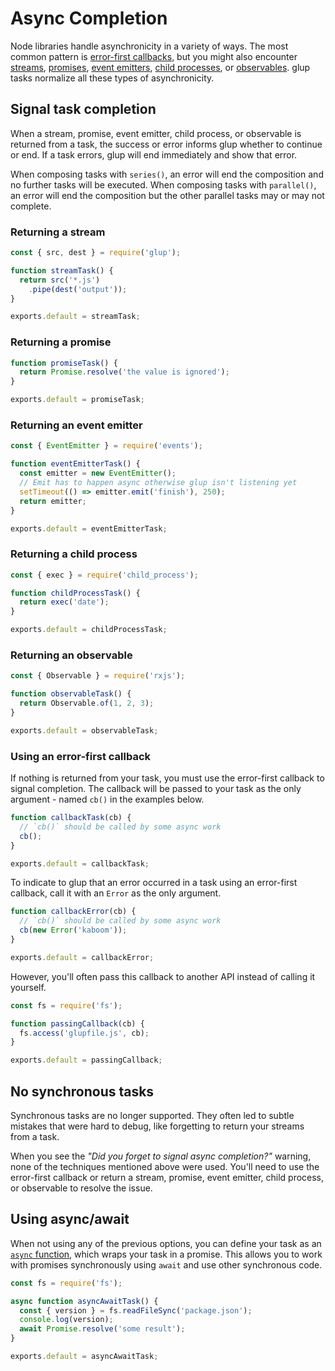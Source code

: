 <!-- front-matter
id: async-completion
title: Async Completion
hide_title: true
sidebar_label: Async Completion
-->

# Async Completion

Node libraries handle asynchronicity in a variety of ways. The most common pattern is [error-first callbacks][node-api-error-first-callbacks], but you might also encounter [streams][stream-docs], [promises][promise-docs], [event emitters][event-emitter-docs], [child processes][child-process-docs], or [observables][observable-docs]. glup tasks normalize all these types of asynchronicity.

## Signal task completion

When a stream, promise, event emitter, child process, or observable is returned from a task, the success or error informs glup whether to continue or end. If a task errors, glup will end immediately and show that error.

When composing tasks with `series()`, an error will end the composition and no further tasks will be executed. When composing tasks with `parallel()`, an error will end the composition but the other parallel tasks may or may not complete.

### Returning a stream

```js
const { src, dest } = require('glup');

function streamTask() {
  return src('*.js')
    .pipe(dest('output'));
}

exports.default = streamTask;
```

### Returning a promise

```js
function promiseTask() {
  return Promise.resolve('the value is ignored');
}

exports.default = promiseTask;
```

### Returning an event emitter

```js
const { EventEmitter } = require('events');

function eventEmitterTask() {
  const emitter = new EventEmitter();
  // Emit has to happen async otherwise glup isn't listening yet
  setTimeout(() => emitter.emit('finish'), 250);
  return emitter;
}

exports.default = eventEmitterTask;
```

### Returning a child process

```js
const { exec } = require('child_process');

function childProcessTask() {
  return exec('date');
}

exports.default = childProcessTask;
```

### Returning an observable

```js
const { Observable } = require('rxjs');

function observableTask() {
  return Observable.of(1, 2, 3);
}

exports.default = observableTask;
```

### Using an error-first callback

If nothing is returned from your task, you must use the error-first callback to signal completion. The callback will be passed to your task as the only argument - named `cb()` in the examples below.

```js
function callbackTask(cb) {
  // `cb()` should be called by some async work
  cb();
}

exports.default = callbackTask;
```

To indicate to glup that an error occurred in a task using an error-first callback, call it with an `Error` as the only argument.

```js
function callbackError(cb) {
  // `cb()` should be called by some async work
  cb(new Error('kaboom'));
}

exports.default = callbackError;
```

However, you'll often pass this callback to another API instead of calling it yourself.

```js
const fs = require('fs');

function passingCallback(cb) {
  fs.access('glupfile.js', cb);
}

exports.default = passingCallback;
```

## No synchronous tasks

Synchronous tasks are no longer supported. They often led to subtle mistakes that were hard to debug, like forgetting to return your streams from a task.

When you see the _"Did you forget to signal async completion?"_ warning, none of the techniques mentioned above were used. You'll need to use the error-first callback or return a stream, promise, event emitter, child process, or observable to resolve the issue.

## Using async/await

When not using any of the previous options, you can define your task as an [`async` function][async-await-docs], which wraps your task in a promise. This allows you to work with promises synchronously using `await` and use other synchronous code.

```js
const fs = require('fs');

async function asyncAwaitTask() {
  const { version } = fs.readFileSync('package.json');
  console.log(version);
  await Promise.resolve('some result');
}

exports.default = asyncAwaitTask;
```

[node-api-error-first-callbacks]: https://nodejs.org/api/errors.html#errors_error_first_callbacks
[stream-docs]: https://nodejs.org/api/stream.html#stream_stream
[promise-docs]: https://developer.mozilla.org/en-US/docs/Web/JavaScript/Guide/Using_promises
[event-emitter-docs]: https://nodejs.org/api/events.html#events_events
[child-process-docs]: https://nodejs.org/api/child_process.html#child_process_child_process
[observable-docs]: https://github.com/tc39/proposal-observable/blob/master/README.md
[async-await-docs]: https://developers.google.com/web/fundamentals/primers/async-functions

